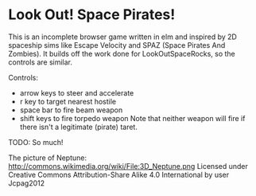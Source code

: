 # Look Out! Space Pirates!

This is an incomplete browser game written in elm and inspired by 2D spaceship sims like Escape Velocity and SPAZ (Space Pirates And Zombies).  It builds off the work done for LookOutSpaceRocks, so the controls are similar.

Controls: 
- arrow keys to steer and accelerate 
- r key to target nearest hostile
- space bar to fire beam weapon  
- shift keys to fire torpedo weapon
Note that neither weapon will fire if there isn't a legitimate (pirate) taret. 

TODO: So much!  

The picture of Neptune:
    http://commons.wikimedia.org/wiki/File:3D_Neptune.png
    Licensed under Creative Commons Attribution-Share Alike 4.0 International
    by user Jcpag2012